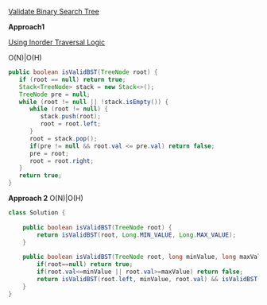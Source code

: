 [Validate Binary Search Tree](https://leetcode.com/problems/validate-binary-search-tree/)

**Approach1**

[Using Inorder Traversal Logic](https://leetcode.com/problems/validate-binary-search-tree/discuss/32112/Learn-one-iterative-inorder-traversal-apply-it-to-multiple-tree-questions-(Java-Solution))

O(N)|O(H)
``` Java
public boolean isValidBST(TreeNode root) {
   if (root == null) return true;
   Stack<TreeNode> stack = new Stack<>();
   TreeNode pre = null;
   while (root != null || !stack.isEmpty()) {
      while (root != null) {
         stack.push(root);
         root = root.left;
      }
      root = stack.pop();
      if(pre != null && root.val <= pre.val) return false;
      pre = root;
      root = root.right;
   }
   return true;
}
```

**Approach 2**
O(N)|O(H)
``` Java
class Solution {
    
    public boolean isValidBST(TreeNode root) {
        return isValidBST(root, Long.MIN_VALUE, Long.MAX_VALUE);
    }
    
    public boolean isValidBST(TreeNode root, long minValue, long maxValue){
        if(root==null) return true;
        if(root.val<=minValue || root.val>=maxValue) return false;
        return isValidBST(root.left, minValue, root.val) && isValidBST(root.right, root.val, maxValue);
    }
}
```
